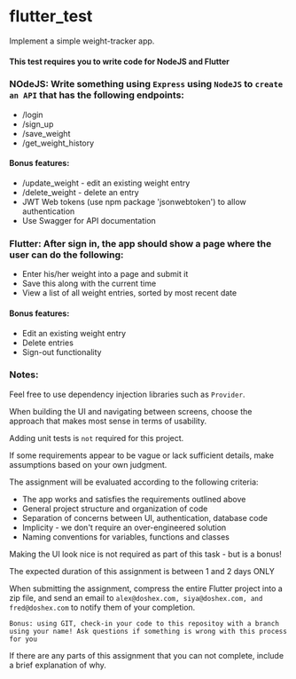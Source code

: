 # flutter_test

Implement a simple weight-tracker app.

#### This test requires you to write code for NodeJS and Flutter

### NOdeJS: Write something using `Express` using `NodeJS` to `create an API` that has the following endpoints:

- /login
- /sign_up
- /save_weight
- /get_weight_history

#### Bonus features:

- /update_weight - edit an existing weight entry
- /delete_weight - delete an entry
- JWT Web tokens (use npm package 'jsonwebtoken') to allow authentication
- Use Swagger for API documentation

### Flutter: After sign in, the app should show a page where the user can do the following:

- Enter his/her weight into a page and submit it
- Save this along with the current time
- View a list of all weight entries, sorted by most recent date

#### Bonus features:

- Edit an existing weight entry
- Delete entries
- Sign-out functionality

### Notes:

Feel free to use dependency injection libraries such as `Provider`.

When building the UI and navigating between screens, choose the approach that makes most sense in terms of usability.

Adding unit tests is `not` required for this project.

If some requirements appear to be vague or lack sufficient details, make assumptions based on your own judgment.

The assignment will be evaluated according to the following criteria:

- The app works and satisfies the requirements outlined above
- General project structure and organization of code
- Separation of concerns between UI, authentication, database code
- Implicity - we don't require an over-engineered solution
- Naming conventions for variables, functions and classes

Making the UI look nice is not required as part of this task - but is a bonus!

The expected duration of this assignment is between 1 and 2 days ONLY

When submitting the assignment, compress the entire Flutter project into a zip file, and send an email to `alex@doshex.com, siya@doshex.com, and fred@doshex.com` to notify them of your completion. 

`Bonus: using GIT, check-in your code to this repositoy with a branch using your name! Ask questions if something is wrong with this process for you`

If there are any parts of this assignment that you can not complete, include a brief explanation of why.

